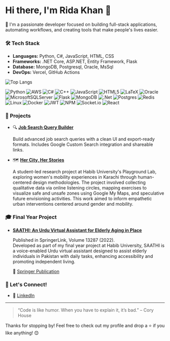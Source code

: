 # Hi there, I'm Rida Khan 👋

🚀 I'm a passionate developer focused on building full-stack applications, automating workflows, and creating tools that make people's lives easier.

### 🛠️ Tech Stack
- **Languages:** Python, C#, JavaScript, HTML, CSS
- **Frameworks:** .NET Core, ASP.NET, Entity Framework, Flask
- **Database:** MongoDB, Postgresql, Oracle, MsSql
- **DevOps:** Vercel, GitHub Actions

![Top Langs](https://github-readme-stats.vercel.app/api/top-langs/?username=ridakhann&layout=compact)

![Python](https://img.shields.io/badge/python-3670A0?style=for-the-badge&logo=python&logoColor=ffdd54) ![AWS](https://img.shields.io/badge/AWS-%23FF9900.svg?style=for-the-badge&logo=amazon-aws&logoColor=white)	![C#](https://img.shields.io/badge/c%23-%23239120.svg?style=for-the-badge&logo=csharp&logoColor=white)	![C++](https://img.shields.io/badge/c++-%2300599C.svg?style=for-the-badge&logo=c%2B%2B&logoColor=white) ![JavaScript](https://img.shields.io/badge/javascript-%23323330.svg?style=for-the-badge&logo=javascript&logoColor=%23F7DF1E) 	![HTML5](https://img.shields.io/badge/html5-%23E34F26.svg?style=for-the-badge&logo=html5&logoColor=white) 	![LaTeX](https://img.shields.io/badge/latex-%23008080.svg?style=for-the-badge&logo=latex&logoColor=white) ![Oracle](https://img.shields.io/badge/Oracle-F80000?style=for-the-badge&logo=oracle&logoColor=white) ![MicrosoftSQLServer](https://img.shields.io/badge/Microsoft%20SQL%20Server-CC2927?style=for-the-badge&logo=microsoft%20sql%20server&logoColor=white) 	![Flask](https://img.shields.io/badge/flask-%23000.svg?style=for-the-badge&logo=flask&logoColor=white) ![MongoDB](https://img.shields.io/badge/MongoDB-%234ea94b.svg?style=for-the-badge&logo=mongodb&logoColor=white) ![.Net](https://img.shields.io/badge/.NET-5C2D91?style=for-the-badge&logo=.net&logoColor=white) ![Postgres](https://img.shields.io/badge/postgres-%23316192.svg?style=for-the-badge&logo=postgresql&logoColor=white) ![Redis](https://img.shields.io/badge/redis-%23DD0031.svg?style=for-the-badge&logo=redis&logoColor=white) ![Linux](https://img.shields.io/badge/Linux-FCC624?style=for-the-badge&logo=linux&logoColor=black) ![Docker](https://img.shields.io/badge/docker-%230db7ed.svg?style=for-the-badge&logo=docker&logoColor=white) 	![JWT](https://img.shields.io/badge/JWT-black?style=for-the-badge&logo=JSON%20web%20tokens) ![NPM](https://img.shields.io/badge/NPM-%23CB3837.svg?style=for-the-badge&logo=npm&logoColor=white) ![Socket.io](https://img.shields.io/badge/Socket.io-black?style=for-the-badge&logo=socket.io&badgeColor=010101) ![React](https://img.shields.io/badge/react-%2320232a.svg?style=for-the-badge&logo=react&logoColor=%2361DAFB)
### 💼 Projects
- 🔍 **[Job Search Query Builder](https://ridakhann.github.io/job-search-query-builder/)**

  Build advanced job search queries with a clean UI and export-ready formats. Includes Google Custom Search integration and shareable links.
- 🗺️ **[Her City, Her Stories](https://habib.edu.pk/playground/her-city-her-stories/)**
  
  A student-led research project at Habib University's Playground Lab, exploring women's mobility experiences in Karachi through human-centered design methodologies. The project involved collecting qualitative data via online listening circles, mapping exercises to visualize safe and unsafe zones using Google My Maps, and speculative future envisioning activities. This work aimed to inform empathetic urban interventions centered around gender and mobility.



### 🎓 Final Year Project
- **[SAATHI: An Urdu Virtual Assistant for Elderly Aging in Place](https://hira.habib.edu.pk/jspui/bitstream/123456789/502/1/SAATHI.pdf)**  

  Published in SpringerLink, Volume 13287 (2022).  
  Developed as part of my final year project at Habib University, SAATHI is a voice-enabled Urdu virtual assistant designed to assist elderly individuals in Pakistan with daily tasks, enhancing accessibility and promoting independent living.

  📖 [Springer Publication](https://link.springer.com/chapter/10.1007/978-3-031-09593-1_6)
  
### 🤝 Let's Connect!
- 💌 [LinkedIn](https://www.linkedin.com/in/rida-zahid-khan/)
---

> “Code is like humor. When you have to explain it, it’s bad.” – Cory House

Thanks for stopping by! Feel free to check out my profile and drop a ⭐ if you like anything! 😊
